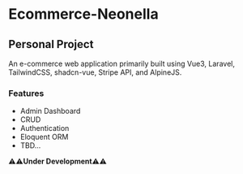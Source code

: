 # Ecommerce-Neonella

<h2>Personal Project</h2>

<p>An e-commerce web application primarily built using Vue3, Laravel, TailwindCSS, shadcn-vue, Stripe API, and AlpineJS.</p>

<h3>Features</h3>

- Admin Dashboard
- CRUD
- Authentication
- Eloquent ORM
- TBD...

⚠️⚠️**Under Development**⚠️⚠️
